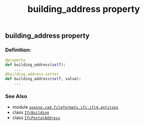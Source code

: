 ﻿---
title: building_address property
second_title: Aspose.CAD for Python via .NET API References
description: 
type: docs
weight: 30
url: /python-net/aspose.cad.fileformats.ifc.ifc4.entities/ifcbuilding/building_address/
is_root: false
---

## building_address property

### Definition:
```python
@property
def building_address(self):
    ...
@building_address.setter
def building_address(self, value):
    ...
```

### See Also
* module [`aspose.cad.fileformats.ifc.ifc4.entities`](../../)
* class [`IfcBuilding`](/cad/python-net/aspose.cad.fileformats.ifc.ifc4.entities/ifcbuilding)
* class [`IfcPostalAddress`](/cad/python-net/aspose.cad.fileformats.ifc.ifc4.entities/ifcpostaladdress)
